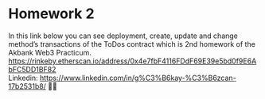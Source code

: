# Homework 2

In this link below you can see deployment, create, update and change method’s transactions of the ToDos contract which is 2nd homework of the Akbank Web3 Practicum.
https://rinkeby.etherscan.io/address/0x4e7fbF4116FDdF69E39e5bd0f9E6AbFC5DD1BF82                                                         
Linkedin: https://www.linkedin.com/in/g%C3%B6kay-%C3%B6zcan-17b2531b8/ 🖐🏻

